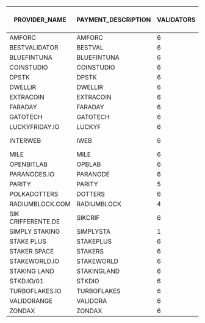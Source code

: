 |PROVIDER_NAME     |PAYMENT_DESCRIPTION|VALIDATORS|COST_PER_NODE|TOTAL PER MONTH|COLLATORS|TOTAL_PER_MONTH|TOTAL_MONTHLY|INSTANCE                                        |PAYMENT_ADDRESS               |CONTACT EMAIL             |ELEMENT CONTACT       |X                      |TG     |GH     |
|------------------|-------------------|----------|-------------|---------------|---------|---------------|-------------|------------------------------------------------|------------------------------|--------------------------|----------------------|-----------------------|-------|-------|
|AMFORC            |AMFORC             |6         |150          |900            |1        |150            |1050         |PASEO                                           |1eGtATyy4ayn77dsrhdW8N3Vs1yjqjzJcintksNmScqy31j|                          |@tugytur:matrix.org   |                       |       |       |
|BESTVALIDATOR     |BESTVAL            |6         |150          |900            |0        |0              |900          |PASEO                                           |16fH2RPKB81butanvooF2tZqCfWrAuwXNWhcPyomCbCBDaPF|hello@bestvalidator.com   |@mosonyi:matrix.org   |                       |       |       |
|BLUEFINTUNA       |BLUEFINTUNA        |6         |150          |900            |0        |0              |900          |PASEO                                           |1TunGctS5HELfuJZjd5qBNoMVsST2EBdMw5vWK8f3dCFbq9|                          |                      |                       |       |       |
|COINSTUDIO        |COINSTUDIO         |6         |150          |900            |1        |150            |1050         |PASEO                                           |14EQvBy9h8xGbh2R3ustnkfkF514E7wpmHtg27gDaTLM2str|                          |coinstudio:matrix.org |                       |       |       |
|DPSTK             |DPSTK              |6         |150          |900            |0        |0              |900          |PASEO                                           |12uG79Fn8fucRG7BShV28VEBBcQ6d1CqnX3FWCvc66qURzGt|                          |dapestake:matrix.org  |                       |       |       |
|DWELLIR           |DWELLIR            |6         |150          |900            |0        |0              |900          |PASEO                                           |1MrurrNb4VTrRJUXT6fGxHFdmwwscqHZUFkMistMsP8k5Nk|                          |@Dwellir:matrix.org   |                       |       |       |
|EXTRACOIN         |EXTRACOIN          |6         |150          |900            |0        |0              |900          |PASEO                                           |12xZjGMdzT98em2HmHY34kmsu7oHg4s1xYuxsqaYp6GLBhTa|                          |yrn:matrix.org        |                       |       |       |
|FARADAY           |FARADAY            |6         |150          |900            |0        |0              |900          |PASEO                                           |15mYsj6DpBno58jRoV5HCTiVPFBuWhDLdsWtq3LxwZrfaTEZ|                          |faradaynodes:matrix.org|                       |       |       |
|GATOTECH          |GATOTECH           |6         |150          |900            |0        |0              |900          |PASEO                                           |1gatoakSkH4be8KD9Ekj5xCXMdAiGxieg2NfTg41s2UME5J|info@gatotech.uk          |@GatoTech:matrix.org  |                       | https://t.me/gatotech |       |
|LUCKYFRIDAY.IO    |LUCKYF             |6         |150          |900            |0        |0              |900          |PASEO                                           |15MV2nX6BEoiBz8Ua2xNta19sVBKT7kiw2MEHdu2Jd9a4VaC|info@luckyfriday.io       |@luckyfriday:matrix.org|                       |       |       |
|INTERWEB          |IWEB               |6         |150          |900            |0        |0              |900          |PASEO                                           |16ce9zrmiuAtdi9qv1tuiQ1RC1xR6y6NgnBcRtMoQeAobqpZ|https://github.com/interweb-it|https://github.com/dcolley|                       |       |       |
|MILE              |MILE               |6         |150          |900            |1        |150            |1050         |PASEO                                           |13xAUHVDyG1v9LLHYtMm7XZFyKNVxoj47oWV431XQ9kjXN38|mherceg@protonmail.com    |@matherceg:matrix.org |                       |       |       |
|OPENBITLAB        |OPBLAB             |6         |150          |900            |0        |0              |900          |PASEO                                           |13pYWKctR5s8vQuyZt3pxQXue4SRH9coyAS9S9z5HtogAnhs|openbitlab@gmail.com      |                      |                       |       |       |
|PARANODES.IO      |PARANODE           |6         |150          |900            |1        |150            |1050         |PASEO                                           |16WWmr2Xqgy5fna35GsNHXMU7vDBM12gzHCFGibQjSmKpAN|will@paranodes.io         |@paradoxxx:matrix.org |@ParaNodes             |       |       |
|PARITY            |PARITY             |5         |150          |750            |0        |0              |750          |PASEO                                           |                              |                          |                      |                       |       |       |
|POLKADOTTERS      |DOTTERS            |6         |150          |900            |1        |150            |1050         |PASEO                                           |12owmS8Sobqxfx6KK9vk9e67FqnGpZdmxCFCRFptzZdsoujC|polkadotters@protonmail.com|pmensik:matrix.org    |                       |       |pmensik|
|RADIUMBLOCK.COM   |RADIUMBLOCK        |4         |150          |600            |0        |0              |600          |PASEO                                           |13GtCixw3EZARj52CVbKLrsAzyc7dmmYhDV6quS5yeVCfnh1|info@radiumblock.com      |                      |                       |       |       |
|SIK CRIFFERENTE.DE|SIKCRIF            |6         |150          |900            |1        |150            |1050         |PASEO                                           |16FyxKfMF3LnX4CmDsv1PUDPNwqDYiR7rKurwuJxSGgnTsH2|                          |@dev0_sik:matrix.org  |                       |@dev0_sik|       |
|SIMPLY STAKING    |SIMPLYSTA          |1         |150          |150            |0        |0              |150          |PASEO                                           |13uwV8CBHjv25W3GACLPzzvTu2v9USc2yCQdhrqPhyM3vx6w|staking@simplystaking.com |                      |                       |       |       |
|STAKE PLUS        |STAKEPLUS          |6         |150          |900            |0        |0              |900          |PASEO                                           |1EHRUR7YL8aeqeCT4LGFq9qrTpEiH1dCikh3n2j1CSbL2c8|                          |@StakePlus:matrix.org |                       |       |       |
|STAKER SPACE      |STAKERS            |6         |150          |900            |0        |0              |900          |PASEO                                           |16SpacegeUTft9v3ts27CEC3tJaxgvE4uZeCctThFH3Vb24p|su@staker.space           |@Suley:matrix.org     |@gnossienli:matrix.org | hello@staker.space|       |
|STAKEWORLD.IO     |STAKEWORLD         |6         |150          |900            |0        |0              |900          |PASEO                                           |13Jpq4n3PXXaSAbJTMmFD78mXAzs8PzgUUQd5ve8saw7HQS5|info@stakeworld.io        |                      |                       |       |       |
|STAKING LAND      |STAKINGLAND        |6         |150          |900            |1        |150            |1050         |PASEO                                           |12WnaN6u9TpiC6W6ijMvPPE3znh9Tn8MUEcwKDhwkW3GaLuJ|                          |@erk773:matrix.org    |                       |       |       |
|STKD.IO/01        |STKDIO             |6         |150          |900            |0        |0              |900          |PASEO                                           |13mfeJNfmxqkp6VdWEzRm1zGwdqmGv2s1Coo34Z8d2uw47Co|                          |@Frazzled:matrix.org  |                       |       |       |
|TURBOFLAKES.IO    |TURBOFLAKES        |6         |150          |900            |1        |150            |1050         |PASEO                                           |15XG22uwqzdqWuBV91zBEfdgZ9UK9eCff4sTBHH6hTvLQKAi|                          |@turboflakes:matrix.org|                       |       |       |
|VALIDORANGE       |VALIDORA           |6         |150          |900            |0        |0              |900          |PASEO                                           |1srcFWVcPn2oXEKuddMMTGCLQMDdRqxKKo9qpFTi8PA7NW1| doug@validorange.net     |@validorange:matrix.org|                       | https://t.me/DougVO|       |
|ZONDAX            |ZONDAX             |6         |150          |900            |3        |450            |1350         |TOT                                             |1fN87Fgj5BUhezFgbLiGbXTMrBVggnmYBX9anzMBky8KaJ5|accounting@zondax.ch      |                      |                       |       |       |
